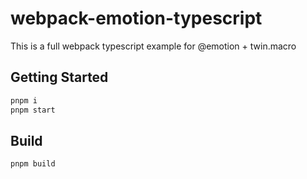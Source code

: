 # webpack-emotion-typescript

This is a full webpack typescript example for @emotion + twin.macro

## Getting Started

```sh
pnpm i
pnpm start
```

## Build

```sh
pnpm build
```
